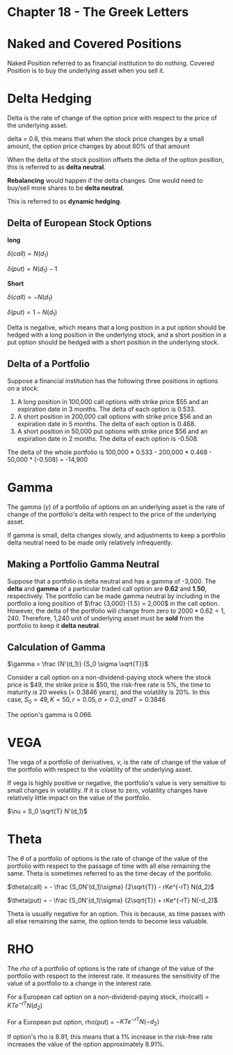 # Chapter 18 - The Greek Letters


Naked and Covered Positions
===========================

Naked Position referred to as financial institution to do nothing.
Covered Position is to buy the underlying asset when you sell it.

Delta Hedging
=============

Delta is the rate of change of the option price with respect to the price of the underlying asset.

delta = 0.6, this means that when the stock price changes by a small amount, the option price changes by about 60% of that amount

When the delta of the stock position offsets the delta of the option position, this is referred to as **delta neutral**.

**Rebalancing** would happen if the delta changes. One would need to buy/sell more shares to be **delta neutral**.

This is referred to as **dynamic hedging**.

Delta of European Stock Options
-------------------------------

**long**

$\delta (call) = N(d_1)$

$\delta (put) = N(d_1) - 1$

**Short**

$\delta (call) = -N(d_1)$

$\delta (put) = 1 - N(d_1)$


Delta is negative, which means that a long position in a put option should be hedged with a long position in the underlying stock, and a short position in a put option should be hedged with a short position in the underlying stock.


Delta of a Portfolio
--------------------

Suppose a financial institution has the following three positions in options on a
stock:
1. A long position in 100,000 call options with strike price \$55 and an expiration date
in 3 months. The delta of each option is 0.533.
2. A short position in 200,000 call options with strike price \$56 and an expiration
date in 5 months. The delta of each option is 0.468.
3. A short position in 50,000 put options with strike price \$56 and an expiration date
in 2 months. The delta of each option is -0.508.

The delta of the whole portfolio is 100,000 * 0.533 - 200,000 * 0.468 - 50,000 * (-0.508) = -14,900


Gamma
=====

The gamma ($\gamma$) of a portfolio of options on an underlying asset is the rate of change of the portfolio's delta with respect to the price of the underlying asset.

If gamma is small, delta changes slowly, and adjustments to keep a portfolio delta neutral need to be made only relatively infrequently.


Making a Portfolio Gamma Neutral
--------------------------------
Suppose that a portfolio is delta neutral and has a gamma of -3,000. The **delta** and **gamma** of a particular traded call option are **0.62** and **1.50**, respectively. The portfolio can be made gamma neutral by including in the portfolio a long position of $\frac {3,000} {1.5} = 2,000$ in the call option. However, the delta of the portfolio will change from zero to $2000 * 0.62 = 1,240$. Therefore, 1,240 unit of underlying asset must be **sold** from the portfolio to keep it **delta neutral**.


Calculation of Gamma
--------------------

$\gamma = \frac {N'(d_1)} {S_0 \sigma \sqrt{T}}$

Consider a call option on a non-dividend-paying stock where the stock price is \$49, the strike price is \$50, the risk-free rate is 5%, the time to maturity is 20 weeks (= 0.3846 years), and the volatility is 20%. In this case, $S_0 = 49, K = 50, r = 0.05, \sigma = 0.2, and T = 0.3846$

The option's gamma is 0.066.


VEGA
====

The vega of a portfolio of derivatives, $\nu$, is the rate of change of the value of the portfolio with respect to the volatility of the underlying asset.

If vega is highly positive or negative, the portfolio's value is very sensitive to small changes in volatility. If it is close to zero, volatility changes have relatively little impact on the value of the portfolio.

$\nu = S_0 \sqrt{T} N'(d_1)$


Theta
=====

The $\theta$ of a portfolio of options is the rate of change of the value of the portfolio with respect to the passage of time with all else remaining the same. Theta is sometimes referred to as the time decay of the portfolio. 

$\theta(call) = - \frac {S_0N'(d_1)\sigma} {2\sqrt{T}} - rKe^{-rT} N(d_2)$

$\theta(put) = - \frac {S_0N'(d_1)\sigma} {2\sqrt{T}} + rKe^{-rT} N(-d_2)$

Theta is usually negative for an option. This is because, as time passes with all else remaining the same, the option tends to become less valuable.


RHO
===

The $rho$ of a portfolio of options is the rate of change of the value of the portfolio with respect to the interest rate. It measures the sensitivity of the value of a portfolio to a change in the interest rate.

For a European call option on a non-dividend-paying stock, rho(call) = $KTe^{-rT} N(d_2)$

For a European put option, rho(put) = $-KTe^{-rT} N(-d_2)$

If option's rho is 8.91, this means that a 1% increase in the risk-free rate increases the value of the option approximately 8.91%.
